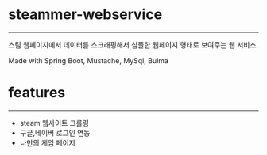 # steammer-webservice
-----
스팀 웹페이지에서 데이터를 스크래핑해서 심플한 웹페이지 형태로 보여주는 웹 서비스.

Made with Spring Boot, Mustache, MySql, Bulma


# features
-----
 - steam 웹사이트 크롤링
 - 구글,네이버 로그인 연동
 - 나만의 게임 페이지

